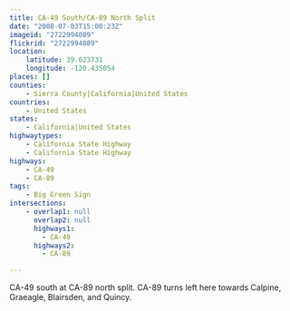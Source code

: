 ```yaml
---
title: CA-49 South/CA-89 North Split
date: "2008-07-03T15:00:23Z"
imageid: "2722994089"
flickrid: "2722994089"
location:
    latitude: 39.623731
    longitude: -120.435054
places: []
counties:
    - Sierra County|California|United States
countries:
    - United States
states:
    - California|United States
highwaytypes:
    - California State Highway
    - California State Highway
highways:
    - CA-49
    - CA-89
tags:
    - Big Green Sign
intersections:
    - overlap1: null
      overlap2: null
      highways1:
        - CA-49
      highways2:
        - CA-89

---
```

CA-49 south at CA-89 north split.  CA-89 turns left here towards Calpine, Graeagle, Blairsden, and Quincy.